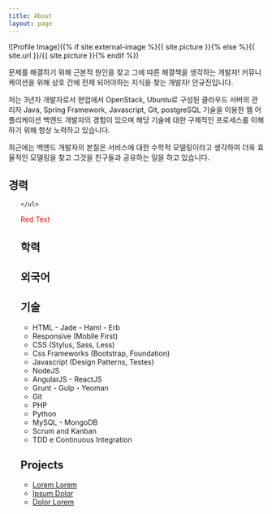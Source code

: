 ```yaml
---
title: About
layout: page
---
```

![Profile Image]({% if site.external-image %}{{ site.picture }}{% else %}{{ site.url }}/{{ site.picture }}{% endif %})

<p> 
 문제를 해결하기 위해 근본적 원인을 찾고 그에 따른 해결책을 생각하는 개발자! 
 커뮤니케이션을 위해 상호 간에 전제 되어야하는 지식을 찾는 개발자!
 안규진입니다. 
</p>
<p>
 저는 3년차 개발자로서 현업에서 OpenStack, Ubuntu로 구성된 클라우드 서버의 관리자  Java, Spring Framework, Javascript, Git, postgreSQL 기술을 이용한 웹 어플리케이션 백엔드 개발자의 경험이 있으며 해당 기술에 대한 구체적인 프로세스를 이해하기 위해 항상 노력하고 있습니다.
</p>
<p>
 최근에는 백엔드 개발자의 본질은 서비스에 대한 수학적 모델링이라고 생각하여 더욱 효율적인 모델링을 찾고 그것을 친구들과 공유하는 일을 하고 있습니다. 
</p>

<h2 style="color:bule">경력</h2>
	<ul class="skill-list">
		
	</ul>
<span style="color:red">Red Text</span>
<h2 style="color:bule">학력</h2>

<h2 style="color:bule">외국어</h2>

<h2 style="color:bule">기술</h2>

<ul class="skill-list">
	<li>HTML - Jade - Haml - Erb</li>
	<li>Responsive (Mobile First)</li>
	<li>CSS (Stylus, Sass, Less)</li>
	<li>Css Frameworks (Bootstrap, Foundation)</li>
	<li>Javascript (Design Patterns, Testes)</li>
	<li>NodeJS</li>
	<li>AngularJS - ReactJS</li>
	<li>Grunt - Gulp - Yeoman</li>
	<li>Git</li>
	<li>PHP</li>
	<li>Python</li>
	<li>MySQL - MongoDB</li>
	<li>Scrum and Kanban</li>
	<li>TDD e Continuous Integration</li>
</ul>

<h2>Projects</h2>

<ul>
	<li><a href="https://github.com/">Lorem Lorem</a></li>
	<li><a href="https://github.com/">Ipsum Dolor</a></li>
	<li><a href="https://github.com/">Dolor Lorem</a></li>
</ul>
